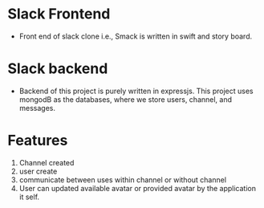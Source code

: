 # Slack Frontend
- Front end of slack clone i.e., Smack is written in swift and story board. 
# Slack backend
- Backend of this project is purely written in expressjs. This project uses mongodB as the databases, where we store users, channel, and messages.

# Features
1. Channel created
2. user create
3. communicate between uses within channel or without channel
4. User can updated available avatar or provided avatar by the application it self.

